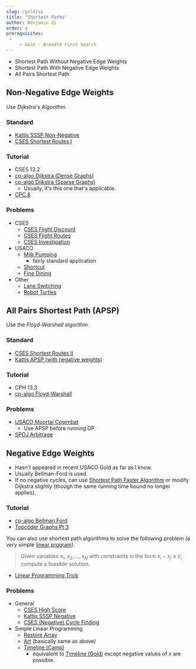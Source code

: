 ```yaml
---
slug: /gold/sp
title: "Shortest Paths"
author: Benjamin Qi
order: 4
prerequisites: 
 - 
     - Gold - Breadth First Search
---
```


 - Shortest Path Without Negative Edge Weights
 - Shortest Path With Negative Edge Weights
 - All Pairs Shortest Path

<!-- END DESCRIPTION -->

## Non-Negative Edge Weights

Use *Dijkstra's Algorithm*.

### Standard

 - [Kattis SSSP Non-Negative](https://open.kattis.com/problems/shortestpath1)
 - [CSES Shortest Routes I](https://cses.fi/problemset/task/1671)

### Tutorial

 - CSES 13.2
 - [cp-algo Dijkstra (Dense Graphs)](https://cp-algorithms.com/graph/dijkstra_sparse.html)
 - [cp-algo Dijkstra (Sparse Graphs)](https://cp-algorithms.com/graph/dijkstra_sparse.html)
   - Usually, it's this one that's applicable.
 - [CPC.8](https://github.com/SuprDewd/T-414-AFLV/tree/master/08_graphs_2)

### Problems 

 - CSES
   - [CSES Flight Discount](https://cses.fi/problemset/task/1195)
   - [CSES Flight Routes](https://cses.fi/problemset/task/1196)
   - [CSES Investigation](https://cses.fi/problemset/task/1202)
 - USACO
   - [Milk Pumping](http://www.usaco.org/index.php?page=viewproblem2&cpid=969)
     - fairly standard application
   - [Shortcut](http://usaco.org/index.php?page=viewproblem2&cpid=899)
   - [Fine Dining](http://usaco.org/index.php?page=viewproblem2&cpid=861)
 - Other
   - [Lane Switching](https://open.kattis.com/contests/acpc17open/problems/laneswitching)
   - [Robot Turtles](https://open.kattis.com/problems/robotturtles) [](100)

## All Pairs Shortest Path (APSP)

Use the *Floyd-Warshall* algorithm.

### Standard

 - [CSES Shortest Routes II](https://cses.fi/problemset/task/1672)
 - [Kattis APSP (with negative weights)](https://open.kattis.com/problems/allpairspath)

### Tutorial

 - CPH 13.3
 - [cp-algo Floyd-Warshall](https://cp-algorithms.com/graph/all-pair-shortest-path-floyd-warshall.html)

### Problems

 - [USACO Moortal Cowmbat](http://usaco.org/index.php?page=viewproblem2&cpid=971)
   - Use APSP before running DP.
 - [SPOJ Arbitrage](https://www.spoj.com/problems/ARBITRAG/)

## Negative Edge Weights

 - Hasn't appeared in recent USACO Gold as far as I know. 
 - Usually Bellman-Ford is used. 
 - If no negative cycles, can use [Shortest Path Faster Algorithm](https://en.wikipedia.org/wiki/Shortest_Path_Faster_Algorithm) or modify Dijkstra slightly (though the same running time bound no longer applies).

### Tutorial
 
 - [cp-algo Bellman Ford](https://cp-algorithms.com/graph/bellman_ford.html)
 - [Topcoder Graphs Pt 3](https://www.topcoder.com/community/data-science/data-science-tutorials/introduction-to-graphs-and-their-data-structures-section-3/)

You can also use shortest path algorithms to solve the following problem (a very simple [linear program](https://en.wikipedia.org/wiki/Linear_programming)).

> Given variables $x_1,x_2,\ldots,x_N$ with constraints in the form $x_i-x_j\ge c$, compute a feasible solution.

 - [Linear Programming Trick](https://www.cs.rit.edu/~spr/COURSES/ALG/MIT/lec18.pdf)

### Problems

 - General
   - [CSES High Score](https://cses.fi/problemset/task/1673)
   - [Kattis SSSP Negative](https://open.kattis.com/problems/shortestpath3)
   - [CSES (Negative) Cycle Finding](https://cses.fi/problemset/task/1197)
 - Simple Linear Programming
   - [Restore Array](https://oj.uz/problem/view/RMI19_restore)
   - [Art](https://codeforces.com/gym/102394/problem/A) (basically same as above)
   - [Timeline (Camp)](https://probgate.org/viewproblem.php?pid=524&cid=80)
     - equivalent to [Timeline (Gold)](http://www.usaco.org/index.php?page=viewproblem2&cpid=1017) except negative values of $x$ are possible.